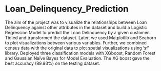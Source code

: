 # Loan_Delinquency_Prediction
The aim of the project was to visualize the relationships between Loan Delinquency against other attributes in the dataset and build a Logistic Regression Model to predict the Loan Delinquency by a given customer. Tidied and transformed the dataset. Later, we used Matplotlib and Seaborn to plot visualizations between various variables. Further, we combined census data with the original data to plot spatial visualizations using ‘sf’ library.  Deployed three classification models with XGboost, Random Forest and Gaussian Naïve Bayes for Model Evaluation. The XG boost gave the best accuracy (89.93%) on the testing dataset.
